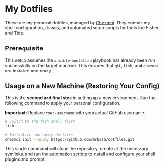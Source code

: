 # My Dotfiles

These are my personal dotfiles, managed by [Chezmoi](https://www.chezmoi.io/). They contain my shell configuration, aliases, and automated setup scripts for tools like Fisher and Tide.

## Prerequisite

This setup assumes the `ansible-bootstrap` playbook has already been run successfully on the target machine. This ensures that `git`, `fish`, and `chezmoi` are installed and ready.

## Usage on a New Machine (Restoring Your Config)

This is the **second and final step** in setting up a new environment. Run the following command to apply your personal configuration.

**Important:** Replace `your-username` with your actual GitHub username.

```bash
# Switch to the fish shell first
fish

# Initialize and apply dotfiles
chezmoi init --apply https://github.com/mrbasa/dotfiles.git
```

This single command will clone the repository, create all the necessary symlinks, and run the automation scripts to install and configure your shell plugins and prompt.
